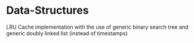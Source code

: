 # Data-Structures

LRU Cache implementation with the use of generic binary search tree and generic doubly linked list (instead of timestamps)
